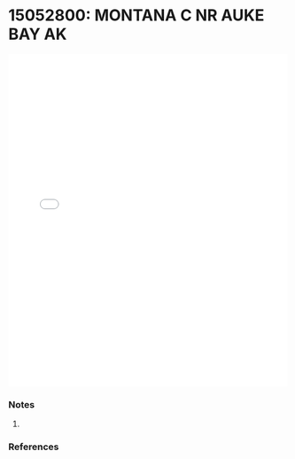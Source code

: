 # 15052800: MONTANA C NR AUKE BAY AK

<iframe src="/_static/stations/15052800_fdc.html" width="100%" height="600" frameborder="0"></iframe>

### Notes
1. 

### References

